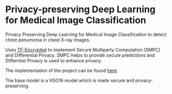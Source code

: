 # Privacy-preserving Deep Learning for Medical Image Classification

Privacy Preserving Deep Learning for Medical Image Classification to detect chest penumonia in chest X-ray images.

Uses [TF-Encrypted](https://github.com/tf-encrypted/tf-encrypted) to implement Secure Multiparty Computation (SMPC) and Differential Privacy. SMPC helps to provide secure predictions and Differntial Privacy is used to enhance privacy.

The implementation of the project can be found [here](https://github.com/shreyansh26/Privacy-Preserving-Deep-Learning-for-Medical-Image-Classification/tree/master/Implementation/Medical).

The base model is a VGG16 model which is made secure and privacy-preserving.
